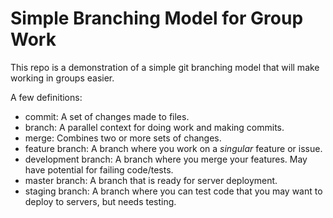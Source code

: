# Simple Branching Model for Group Work

This repo is a demonstration of a simple git branching model that will make working in groups easier.

A few definitions:

- commit: A set of changes made to files.
- branch: A parallel context for doing work and making commits.
- merge: Combines two or more sets of changes.
- feature branch: A branch where you work on a *singular* feature or issue.
- development branch: A branch where you merge your features. May have potential for failing code/tests.
- master branch: A branch that is ready for server deployment.
- staging branch: A branch where you can test code that you may want to deploy to servers, but needs testing.
